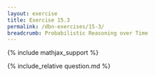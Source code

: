 ```yaml
---
layout: exercise
title: Exercise 15.3
permalink: /dbn-exercises/15-3/
breadcrumb: Probabilistic Reasoning over Time
---
```


{% include mathjax_support %}

<div><i class="arrow-up" data-chapter="dbn-exercises" data-exercise="ex_3" data-rating="0"></i></div>
{% include_relative question.md %}
